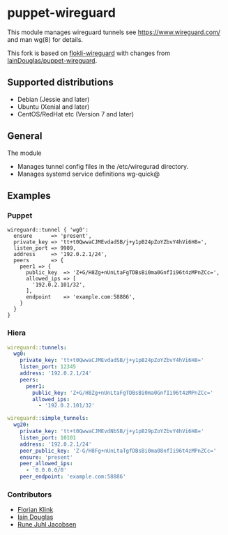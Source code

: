 # puppet-wireguard

This module manages wireguard tunnels see https://www.wireguard.com/ and man
wg(8) for details.

This fork is based on
[flokli-wireguard](https://github.com/flokli/puppet-wireguard) with changes from
[IainDouglas/puppet-wireguard](https://github.com/IainDouglas/puppet-wireguard).

## Supported distributions
 - Debian (Jessie and later)
 - Ubuntu (Xenial and later)
 - CentOS/RedHat etc (Version 7 and later)

## General
 The module
 - Manages tunnel config files in the /etc/wiregurad directory.
 - Manages systemd service definitions wg-quick@

## Examples

### Puppet

```puppet
wireguard::tunnel { 'wg0':
  ensure      => 'present',
  private_key => 'tt+t0QwwaCJMEvdadSB/j+y1pB24pZoYZbvY4hVi6H8=',
  listen_port => 9909,
  address     => '192.0.2.1/24',
  peers       => {
    peer1 => {
      public_key  => 'Z+G/H8Zg+nUnLtaFgTDBsBi0ma0GnfIi96t4zMPnZCc=',
      allowed_ips => [
        '192.0.2.101/32',
      ],
      endpoint    => 'example.com:58886',
    }
  }
}
```

### Hiera

```yaml
wireguard::tunnels:
  wg0:
    private_key: 'tt+t0QwwaCJMEvdadSB/j+y1pB24pZoYZbvY4hVi6H8='
    listen_port: 12345
    address: '192.0.2.1/24'
    peers:
      peer1:
        public_key: 'Z+G/H8Zg+nUnLtaFgTDBsBi0ma0GnfIi96t4zMPnZCc='
        allowed_ips:
          - '192.0.2.101/32'

wireguard::simple_tunnels:
  wg20:
    private_key: 'tt+t0QwwaCJMEvdNbSB/j+y1pB29pZoYZbvY4hVi6H8='
    listen_port: 10101
    address: '192.0.2.1/24'
    peer_public_key: 'Z-G/H8Fg+nUnLtaTgfDBsBi0ma08nfIi96t4zMPnZCc='
    ensure: 'present'
    peer_allowed_ips:
      - '0.0.0.0/0'
    peer_endpoint: 'example.com:58886'
```

### Contributors

+ [Florian Klink](https://github.com/flokli)
+ [Iain Douglas](https://github.com/IainDouglas)
+ [Rune Juhl Jacobsen](https://github.com/runejuhl)

